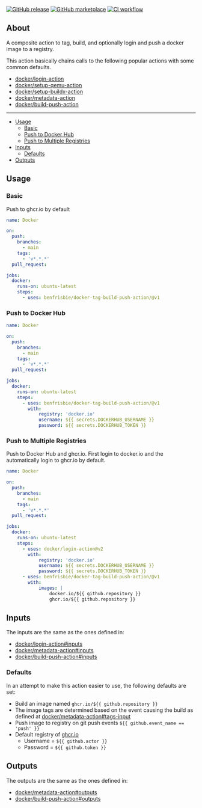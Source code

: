 [![GitHub release](https://img.shields.io/github/release/benfrisbie/docker-tag-build-push-action.svg?style=flat-square)](https://github.com/benfrisbie/docker-tag-build-push-action/releases/latest)
[![GitHub marketplace](https://img.shields.io/badge/marketplace-benfrisbie--docker--tag--build--push--action-blue?logo=github&style=flat-square)](https://github.com/marketplace/actions/docker-tag-build-push)
[![CI workflow](https://img.shields.io/github/workflow/status/benfrisbie/docker-tag-build-push-action/ci?label=ci&logo=github&style=flat-square)](https://github.com/benfrisbie/docker-tag-build-push-action/actions?workflow=ci)

## About
A composite action to tag, build, and optionally login and push a docker image to a registry.

This action basically chains calls to the following popular actions with some common defaults.
- [docker/login-action](https://github.com/docker/login-action)
- [docker/setup-qemu-action](https://github.com/docker/setup-qemu-action)
- [docker/setup-buildx-action](https://github.com/docker/setup-buildx-action)
- [docker/metadata-action](https://github.com/docker/metadata-action)
- [docker/build-push-action](https://github.com/docker/build-push-action)
___

* [Usage](#usage)
    * [Basic](#basic)
    * [Push to Docker Hub](#push-to-docker-hub)
    * [Push to Multiple Registries](#push-to-multiple-registries)
* [Inputs](#inputs)
    * [Defaults](#defaults)
* [Outputs](#outputs)

## Usage
### Basic
Push to ghcr.io by default
```yaml
name: Docker

on:
  push:
    branches:
      - main
    tags:
      - 'v*.*.*'
  pull_request:

jobs:
  docker:
    runs-on: ubuntu-latest
    steps:
      - uses: benfrisbie/docker-tag-build-push-action/@v1
```

### Push to Docker Hub
```yaml
name: Docker

on:
  push:
    branches:
      - main
    tags:
      - 'v*.*.*'
  pull_request:

jobs:
  docker:
    runs-on: ubuntu-latest
    steps:
      - uses: benfrisbie/docker-tag-build-push-action/@v1
        with:
            registry: 'docker.io'
            username: ${{ secrets.DOCKERHUB_USERNAME }}
            password: ${{ secrets.DOCKERHUB_TOKEN }}
```

### Push to Multiple Registries
Push to Docker Hub and ghcr.io. First login to docker.io and the automatically login to ghcr.io by default.
```yaml
name: Docker

on:
  push:
    branches:
      - main
    tags:
      - 'v*.*.*'
  pull_request:

jobs:
  docker:
    runs-on: ubuntu-latest
    steps:
      - uses: docker/login-action@v2
        with:
            registry: 'docker.io'
            username: ${{ secrets.DOCKERHUB_USERNAME }}
            password: ${{ secrets.DOCKERHUB_TOKEN }}
      - uses: benfrisbie/docker-tag-build-push-action/@v1
        with:
            images: |
                docker.io/${{ github.repository }}
                ghcr.io/${{ github.repository }}
```

## Inputs
The inputs are the same as the ones defined in:
- [docker/login-action#inputs](https://github.com/docker/login-action#inputs)
- [docker/metadata-action#inputs](https://github.com/docker/metadata-action#inputs)
- [docker/build-push-action#inputs](https://github.com/docker/build-push-action#inputs)

### Defaults
In an attempt to make this action easier to use, the following defaults are set:
- Build an image named `ghcr.io/${{ github.repository }}` 
- The image tags are determined based on the event causing the build as defined at [docker/metadata-action#tags-input](https://github.com/docker/metadata-action#tags-input)
- Push image to registry on git push events `${{ github.event_name == 'push' }}`
- Default registry of [ghcr.io](ghcr.io)
    - Username = `${{ github.actor }}`
    - Password = `${{ github.token }}`

## Outputs
The outputs are the same as the ones defined in:
- [docker/metadata-action#outputs](https://github.com/docker/metadata-action#outputs)
- [docker/build-push-action#outputs](https://github.com/docker/build-push-action#outputs)
